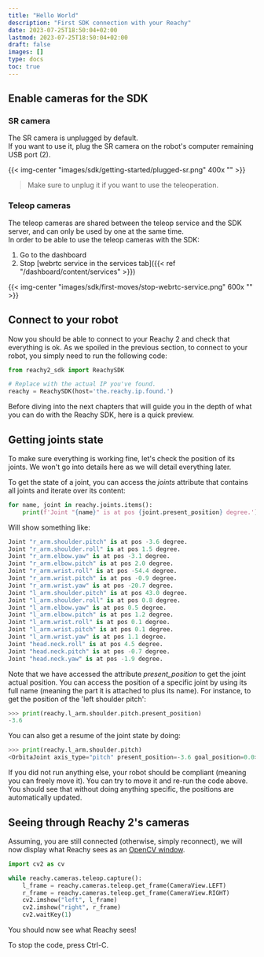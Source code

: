 ```yaml
---
title: "Hello World"
description: "First SDK connection with your Reachy"
date: 2023-07-25T18:50:04+02:00
lastmod: 2023-07-25T18:50:04+02:00
draft: false
images: []
type: docs
toc: true
---
```


## Enable cameras for the SDK

### SR camera
The SR camera is unplugged by default.  
If you want to use it, plug the SR camera on the robot's computer remaining USB port (2).

{{< img-center "images/sdk/getting-started/plugged-sr.png" 400x "" >}}

> Make sure to unplug it if you want to use the teleoperation.

### Teleop cameras
The teleop cameras are shared between the teleop service and the SDK server, and can only be used by one at the same time.  
In order to be able to use the teleop cameras with the SDK:
1. Go to the dashboard
2. Stop [webrtc service in the services tab]({{< ref "/dashboard/content/services" >}})

{{< img-center "images/sdk/first-moves/stop-webrtc-service.png" 600x "" >}}

## Connect to your robot

Now you should be able to connect to your Reachy 2 and check that everything is ok. As we spoiled in the previous section, to connect to your robot, you simply need to run the following code:

```python
from reachy2_sdk import ReachySDK

# Replace with the actual IP you've found.
reachy = ReachySDK(host='the.reachy.ip.found.')
```

Before diving into the next chapters that will guide you in the depth of what you can do with the Reachy SDK, here is a quick preview.

## Getting joints state

To make sure everything is working fine, let's check the position of its joints. We won't go into details here as we will detail everything later.

To get the state of a joint, you can access the *joints* attribute that contains all joints and iterate over its content:

```python
for name, joint in reachy.joints.items(): 
    print(f'Joint "{name}" is at pos {joint.present_position} degree.') 
```

Will show something like:
```python
Joint "r_arm.shoulder.pitch" is at pos -3.6 degree.
Joint "r_arm.shoulder.roll" is at pos 1.5 degree.
Joint "r_arm.elbow.yaw" is at pos -3.1 degree.
Joint "r_arm.elbow.pitch" is at pos 2.0 degree.
Joint "r_arm.wrist.roll" is at pos -54.4 degree.
Joint "r_arm.wrist.pitch" is at pos -0.9 degree.
Joint "r_arm.wrist.yaw" is at pos -20.7 degree.
Joint "l_arm.shoulder.pitch" is at pos 43.0 degree.
Joint "l_arm.shoulder.roll" is at pos 0.8 degree.
Joint "l_arm.elbow.yaw" is at pos 0.5 degree.
Joint "l_arm.elbow.pitch" is at pos 1.2 degree.
Joint "l_arm.wrist.roll" is at pos 0.1 degree.
Joint "l_arm.wrist.pitch" is at pos 0.1 degree.
Joint "l_arm.wrist.yaw" is at pos 1.1 degree.
Joint "head.neck.roll" is at pos 4.5 degree.
Joint "head.neck.pitch" is at pos -0.7 degree.
Joint "head.neck.yaw" is at pos -1.9 degree.
```

Note that we have accessed the attribute *present_position* to get the joint actual position. You can access the position of a specific joint by using its full name (meaning the part it is attached to plus its name). For instance, to get the position of the 'left shoulder pitch':

```python
>>> print(reachy.l_arm.shoulder.pitch.present_position)
-3.6
```

You can also get a resume of the joint state by doing:
```python
>>> print(reachy.l_arm.shoulder.pitch)
<OrbitaJoint axis_type="pitch" present_position=-3.6 goal_position=0.0>
```

If you did not run anything else, your robot should be compliant (meaning you can freely move it). You can try to move it and re-run the code above. You should see that without doing anything specific, the positions are automatically updated.

## Seeing through Reachy 2's cameras

Assuming, you are still connected (otherwise, simply reconnect), we will now display what Reachy sees as an [OpenCV window](https://opencv.org). 

```python
import cv2 as cv

while reachy.cameras.teleop.capture():
    l_frame = reachy.cameras.teleop.get_frame(CameraView.LEFT)
    r_frame = reachy.cameras.teleop.get_frame(CameraView.RIGHT)
    cv2.imshow("left", l_frame)
    cv2.imshow("right", r_frame)
    cv2.waitKey(1)
```

You should now see what Reachy sees!

To stop the code, press Ctrl-C.

